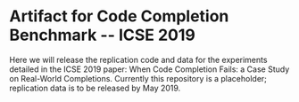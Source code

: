 # Artifact for Code Completion Benchmark -- ICSE 2019
Here we will release the replication code and data for the experiments detailed in the ICSE 2019 paper: When Code Completion Fails: a Case Study on Real-World Completions.
Currently this repository is a placeholder; replication data is to be released by May 2019.